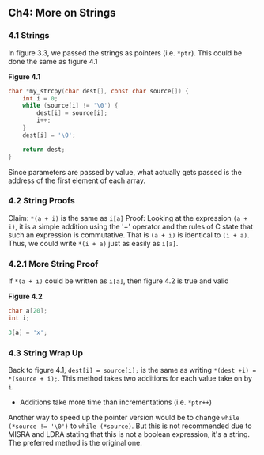## Ch4: More on Strings

### 4.1 Strings
In figure 3.3, we passed the strings as pointers (i.e. `*ptr`). This could be done the same as figure 4.1

**Figure 4.1**
```c
char *my_strcpy(char dest[], const char source[]) {
	int i = 0;
	while (source[i] != '\0') {
		dest[i] = source[i];
		i++;
	}
	dest[i] = '\0';

	return dest;
}
```
Since parameters are passed by value, what actually gets passed is the address of the first element of each array.

### 4.2 String Proofs
Claim: `*(a + i)` is the same as `i[a]`
Proof: Looking at the expression `(a + i)`, it is a simple addition using the '+' operator and the rules of C state that such an expression is commutative. That is `(a + i)` is identical to `(i + a)`. Thus, we could write `*(i + a)` just as easily as `i[a]`.

### 4.2.1 More String Proof
If `*(a + i)` could be written as `i[a]`, then figure 4.2 is true and valid

**Figure 4.2**
```c
char a[20];
int i;

3[a] = 'x';
```

### 4.3 String Wrap Up
Back to figure 4.1, `dest[i] = source[i];` is the same as writing `*(dest +i) = *(source + i);`. This method takes two additions for each value take on by `i`.
* Additions take more time than incrementations (i.e. `*ptr++`)

Another way to speed up the pointer version would be to change `while (*source != '\0')` to `while (*source)`. But this is not recommended due to MISRA and LDRA stating that this is not a boolean expression, it's a string. The preferred method is the original one.
